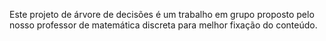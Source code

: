 Este projeto de árvore de decisões é um trabalho em grupo proposto pelo nosso professor de matemática discreta para melhor fixação do conteúdo.

